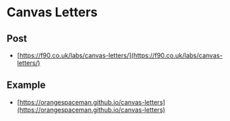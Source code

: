 # Canvas Letters

## Post

 - [https://f90.co.uk/labs/canvas-letters/](https://f90.co.uk/labs/canvas-letters/)

## Example

 - [https://orangespaceman.github.io/canvas-letters](https://orangespaceman.github.io/canvas-letters)
